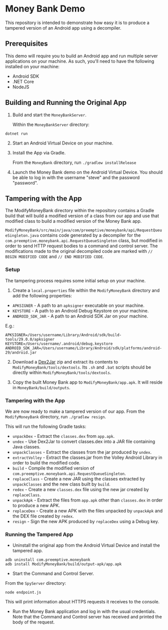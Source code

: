 # Money Bank Demo

This repository is intended to demonstrate how easy it is to produce a tampered version of an Android app using a decompiler.

## Prerequisites

This demo will require you to build an Android app and run multiple server applications on your machine.
As such, you'll need to have the following installed on your machine:

* Android SDK
* .NET Core
* NodeJS

## Building and Running the Original App

1. Build and start the `MoneyBankServer`.

    Within the `MoneyBankServer` directory:

```
dotnet run
```

2. Start an Android Virtual Device on your machine.

3. Install the App via Gradle.

    From the `MoneyBank` directory, run `./gradlew installRelease`

4. Launch the Money Bank demo on the Android Virtual Device.
You should be able to log in with the username "steve" and the password "password".

## Tampering with the App

The ModifyMoneyBank directory within the repository contains a Gradle build that will build a modified version of a class from our app and use that modified class to build a modified version of the Money Bank app.

`ModifyMoneyBank/src/main/java/com/preemptive/moneybank/api/RequestQueueSingleton.java` contains code generated by a decompiler for the `com.preemptive.moneybank.api.RequestQueueSingleton` class, but modified in order to send HTTP request bodies to a command and control server.
The modifications made to the original decompiled code are marked with `// BEGIN MODIFIED CODE` and `// END MODIFIED CODE`.

### Setup

The tampering process requires some initial setup on your machine.

1. Create a `local.properties` file within the `ModifyMoneyBank` directory and add the following properties:

* `APKSIGNER` - A path to an `apksigner` executable on your machine.
* `KEYSTORE` - A path to an Android Debug Keystore on your machine.
* `ANDROID_SDK_JAR` - A path to an Android SDK Jar on your machine.

E.g.:
```
APKSIGNER=/Users/username/Library/Android/sdk/build-tools/29.0.0/apksigner
KEYSTORE=/Users/username/.android/debug.keystore
ANDROID_SDK_JAR=/Users/username/Library/Android/sdk/platforms/android-29/android.jar
```

2. Download a [Dex2Jar](https://github.com/pxb1988/dex2jar/releases) zip and extract its contents to `ModifyMoneyBank/tools/dextools`.
Its `.sh` and `.bat` scripts should be directly within `ModifyMoneyBank/tools/dextools`.

3. Copy the built Money Bank app to `ModifyMoneyBank/app.apk`.
It will reside in `MoneyBank/build/outputs`.

### Tampering with the App

We are now ready to make a tampered version of our app.
From the `ModifyMoneyBank` directory, run `./gradlew resign`.

This will run the following Gradle tasks:

* `unpackDex` - Extract the `classes.dex` from `app.apk`.
* `undex` - Use Dex2Jar to convert classes.dex into a JAR file containing Java classes.
* `unpackClasses` - Extract the classes from the jar produced by `undex`.
* `extractVolley` - Extract the classes.jar from the Volley Android Library in order to build the modified code.
* `build` - Compile the modified version of `com.preemptive.moneybank.api.RequestQueueSingleton`.
* `replaceClass` - Create a new JAR using the classes extracted by `unpackClasses` and the new class built by `build`.
* `redex` - Create a new `classes.dex` file using the new jar created by `replaceClass`.
* `unpackApk` - Extract the files from `app.apk` other than `classes.dex` in order to produce a new APK.
* `replaceDex` - Create a new APK with the files unpacked by `unpackApk` and the DEX file created by `redex`.
* `resign` - Sign the new APK produced by `replaceDex` using a Debug key.

### Running the Tampered App

* Uninstall the original app from the Android Virtual Device and install the tampered app.

```
adb uninstall com.preemptive.moneybank
adb install ModifyMoneyBank/build/output-apk/app.apk
```

* Start the Command and Control Server.

From the `SpyServer` directory:
```
node endpoint.js
```

This will print information about HTTPS requests it receives to the console.

* Run the Money Bank application and log in with the usual credentials.
Note that the Command and Control server has received and printed the body of the request.


